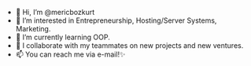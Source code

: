 - 👋 Hi, I’m @mericbozkurt
- 👀 I’m interested in Entrepreneurship, Hosting/Server Systems, Marketing. 
- 🌱 I’m currently learning OOP.
- 💞️ I collaborate with my teammates on new projects and new ventures.
- 📫 You can reach me via e-mail!✨
